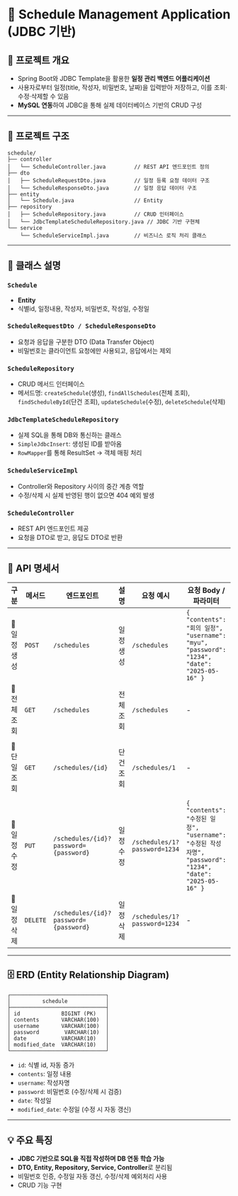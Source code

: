 # 📅 Schedule Management Application (JDBC 기반)

## 📌 프로젝트 개요

* Spring Boot와 JDBC Template을 활용한 **일정 관리 백엔드 어플리케이션**
* 사용자로부터 일정(title, 작성자, 비밀번호, 날짜)을 입력받아 저장하고, 이를 조회·수정·삭제할 수 있음
* **MySQL 연동**하여 JDBC을 통해 실제 데이터베이스 기반의 CRUD 구성

---

## 📁 프로젝트 구조

```
schedule/
├── controller
│   └── ScheduleController.java         // REST API 엔드포인트 정의
├── dto
│   ├── ScheduleRequestDto.java         // 일정 등록 요청 데이터 구조
│   └── ScheduleResponseDto.java        // 일정 응답 데이터 구조
├── entity
│   └── Schedule.java                   // Entity
├── repository
│   ├── ScheduleRepository.java         // CRUD 인터페이스
│   └── JdbcTemplateScheduleRepository.java // JDBC 기반 구현체
└── service
    └── ScheduleServiceImpl.java        // 비즈니스 로직 처리 클래스
```

---

## 🔧 클래스 설명

### `Schedule`

* **Entity**
* 식별id, 일정내용, 작성자, 비밀번호, 작성일, 수정일

### `ScheduleRequestDto / ScheduleResponseDto`

* 요청과 응답을 구분한 DTO (Data Transfer Object)
* 비밀번호는 클라이언트 요청에만 사용되고, 응답에서는 제외

### `ScheduleRepository`

* CRUD 메서드 인터페이스
* 메서드명: `createSchedule`(생성), `findAllSchedules`(전체 조회), `findScheduleById`(단건 조회), `updateSchedule`(수정), `deleteSchedule`(삭제)

### `JdbcTemplateScheduleRepository`

* 실제 SQL을 통해 DB와 통신하는 클래스
* `SimpleJdbcInsert`: 생성된 ID를 받아옴
* `RowMapper`를 통해 ResultSet → 객체 매핑 처리

### `ScheduleServiceImpl`

* Controller와 Repository 사이의 중간 계층 역할
* 수정/삭제 시 실제 반영된 행이 없으면 404 예외 발생

### `ScheduleController`

* REST API 엔드포인트 제공
* 요청을 DTO로 받고, 응답도 DTO로 반환

---

## 📘 API 명세서

| 구분       | 메서드      | 엔드포인트                           | 설명             | 요청 예시                        | 요청 Body / 파라미터                                                                                                 | 응답 예시                                                                                                |
| -------- | -------- | ------------------------------- | -------------- | ---------------------------- | -------------------------------------------------------------------------------------------------------------- | ---------------------------------------------------------------------------------------------------- |
| 📌 일정 생성 | `POST`   | `/schedules`                    | 일정 생성     | `/schedules`                 | `{ "contents": "회의 일정", "username": "myu", "password": "1234", "date": "2025-05-16" }` |`{ "id": 1, "contents": "회의 일정", "username": "myu", "date": "2025-05-16" }`  |
| 📌 전체 조회 | `GET`    | `/schedules`                    | 전체 조회   | `/schedules`                 | -                                                                                                              | `JSON[]` 일정 리스트 반환                                                                                   |
| 📌 단일 조회 | `GET`    | `/schedules/{id}`               | 단건 조회   | `/schedules/1`               | -                                                                                           | `{ "id": 1, "contents": "회의 일정", "username": "myu", "date": "2025-05-16" }`  |
| 📌 일정 수정 | `PUT`    | `/schedules/{id}?password={password}` | 일정 수정 | `/schedules/1?password=1234` | `{ "contents": "수정된 일정", "username": "수정된 작성자명", "password": "1234", "date": "2025-05-16" }`                                      | `{ "id": 1, "contents": "수정된 일정", "username": "수정된 작성자 명", "date": "수정날짜" }` |
| 📌 일정 삭제 | `DELETE` | `/schedules/{id}?password={password}` | 일정 삭제          | `/schedules/1?password=1234` | -                                                                  | -                                                   |


---

## 🗄 ERD (Entity Relationship Diagram)

```
┌──────────────────────────────┐
│          schedule            │
├──────────────────────────────┤
│ id             BIGINT (PK)   │
│ contents       VARCHAR(100)  │
│ username       VARCHAR(100)  │
│ password        VARCHAR(10)  │
│ date           VARCHAR(10)   │
│ modified_date  VARCHAR(10)   │
└──────────────────────────────┘
```

* `id`: 식별 id, 자동 증가
* `contents`: 일정 내용
* `username`: 작성자명
* `password`: 비밀번호 (수정/삭제 시 검증)
* `date`: 작성일
* `modified_date`: 수정일 (수정 시 자동 갱신)

---

## 💡 주요 특징

* **JDBC 기반으로 SQL을 직접 작성하며 DB 연동 학습 가능**
* **DTO, Entity, Repository, Service, Controller**로 분리됨
* 비밀번호 인증, 수정일 자동 갱신, 수정/삭제 예외처리 사용
* CRUD 기능 구현
